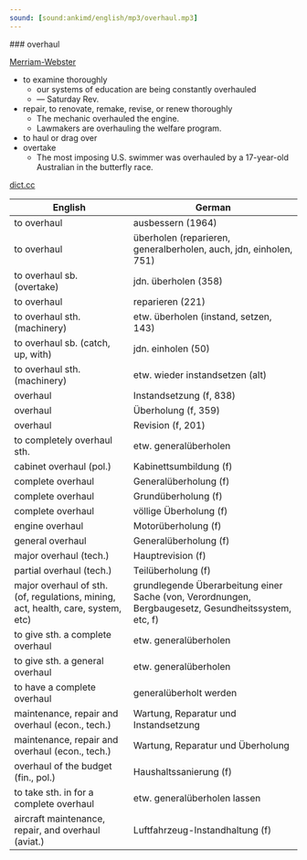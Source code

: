 ```yaml
---
sound: [sound:ankimd/english/mp3/overhaul.mp3]
---
```


\### overhaul

[Merriam-Webster](https://www.merriam-webster.com/dictionary/overhaul)

- to examine thoroughly
    - our systems of education are being constantly overhauled
    - — Saturday Rev.
- repair, to renovate, remake, revise, or renew thoroughly
    - The mechanic overhauled the engine.
    - Lawmakers are overhauling the welfare program.
- to haul or drag over
- overtake
    - The most imposing U.S. swimmer was overhauled by a 17-year-old Australian in the butterfly race.

[dict.cc](https://www.dict.cc/overhaul)

| English        | German       |
| -------------- | ------------ |
| to overhaul | ausbessern (1964) |
| to overhaul | überholen (reparieren, generalberholen, auch, jdn, einholen, 751) |
| to overhaul sb. (overtake) | jdn. überholen (358) |
| to overhaul | reparieren (221) |
| to overhaul sth. (machinery) | etw. überholen (instand, setzen, 143) |
| to overhaul sb. (catch, up, with) | jdn. einholen (50) |
| to overhaul sth. (machinery) | etw. wieder instandsetzen (alt) |
| overhaul | Instandsetzung (f, 838) |
| overhaul | Überholung (f, 359) |
| overhaul | Revision (f, 201) |
| to completely overhaul sth. | etw. generalüberholen |
| cabinet overhaul (pol.) | Kabinettsumbildung (f) |
| complete overhaul | Generalüberholung (f) |
| complete overhaul | Grundüberholung (f) |
| complete overhaul | völlige Überholung (f) |
| engine overhaul | Motorüberholung (f) |
| general overhaul | Generalüberholung (f) |
| major overhaul (tech.) | Hauptrevision (f) |
| partial overhaul (tech.) | Teilüberholung (f) |
| major overhaul of sth. (of, regulations, mining, act, health, care, system, etc) | grundlegende Überarbeitung einer Sache (von, Verordnungen, Bergbaugesetz, Gesundheitssystem, etc, f) |
| to give sth. a complete overhaul | etw. generalüberholen |
| to give sth. a general overhaul | etw. generalüberholen |
| to have a complete overhaul | generalüberholt werden |
| maintenance, repair and overhaul <MRO> (econ., tech.) | Wartung, Reparatur und Instandsetzung |
| maintenance, repair and overhaul <MRO> (econ., tech.) | Wartung, Reparatur und Überholung <MRO> |
| overhaul of the budget (fin., pol.) | Haushaltssanierung (f) |
| to take sth. in for a complete overhaul | etw. generalüberholen lassen |
| aircraft maintenance, repair, and overhaul <aircraft MRO> (aviat.) | Luftfahrzeug-Instandhaltung (f) |
